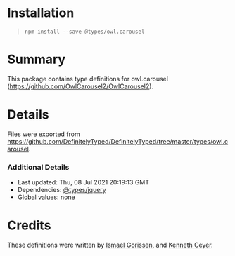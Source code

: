 # Installation
> `npm install --save @types/owl.carousel`

# Summary
This package contains type definitions for owl.carousel (https://github.com/OwlCarousel2/OwlCarousel2).

# Details
Files were exported from https://github.com/DefinitelyTyped/DefinitelyTyped/tree/master/types/owl.carousel.

### Additional Details
 * Last updated: Thu, 08 Jul 2021 20:19:13 GMT
 * Dependencies: [@types/jquery](https://npmjs.com/package/@types/jquery)
 * Global values: none

# Credits
These definitions were written by [Ismael Gorissen](https://github.com/igorissen), and [Kenneth Ceyer](https://github.com/KennethanCeyer).
